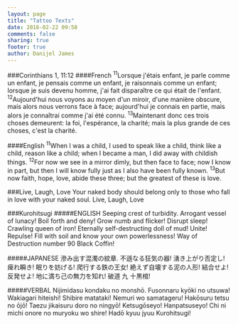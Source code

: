 ```yaml
---
layout: page
title: "Tattoo Texts"
date: 2016-02-22 09:58
comments: false
sharing: true
footer: true
author: Danijel James
---
```

###Corinthians 1, 11:12
####French
<sup>11</sup>Lorsque j'étais enfant, je parle comme un enfant, je pensais comme un enfant, je raisonnais comme un enfant; lorsque je suis devenu homme, j'ai fait disparaître ce qui était de l'enfant. <sup>12</sup>Aujourd'hui nous voyons au moyen d'un miroir, d'une manière obscure, mais alors nous verrons face à face; aujourd'hui je connais en partie, mais alors je connaîtrai comme j'ai été connu. <sup>13</sup>Maintenant donc ces trois choses demeurent: la foi, l'espérance, la charité; mais la plus grande de ces choses, c'est la charité.

####English
<sup>11</sup>When I was a child, I used to speak like a child, think like a child, reason like a child; when I became a man, I did away with childish things. <sup>12</sup>For now we see in a mirror dimly, but then face to face; now I know in part, but then I will know fully just as I also have been fully known. <sup>13</sup>But now faith, hope, love, abide these three; but the greatest of these is love.

###Live, Laugh, Love
Your naked body should belong only to those who fall in love with your naked soul.
Live, Laugh, Love 


###Kurohitsugi
#####ENGLISHSeeping crest of turbidity. Arrogant vessel of lunacy! Boil forth and deny! Grow numb and flicker! Disrupt sleep! Crawling queen of iron! Eternally self-destructing doll of mud! Unite! Repulse! Fill with soil and know your own powerlessness! Way of Destruction number 90 Black Coffin!#####JAPANESE滲み出す混濁の紋章. 不遜なる狂気の器! 湧き上がり否定し! 痺れ瞬き! 眠りを妨げる! 爬行する鉄の王女! 絶えず自壊する泥の人形! 結合せよ! 反発せよ! 地に満ち己の無力を知れ! 破道 九 十黒棺!#####VERBALNijimidasu kondaku no monshō. Fusonnaru kyōki no utsuwa! Wakiagari hiteishi! Shibire matataki! Nemuri wo samatageru! Hakōsuru tetsu no ōjō! Taezu jikaisuru doro no ningyō! Ketsugōseyo! Hanpatsuseyo! Chi ni michi onore no muryoku wo shire! Hadō kyuu jyuu Kurohitsugi!